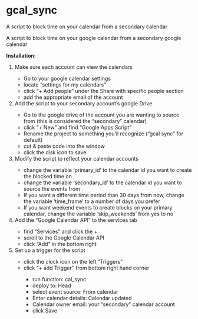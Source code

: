 # gcal_sync
A script to block time on your calendar from a secondary calendar

<body>
<p class="p2"><span class="s1">A script to block time on your google calendar from a secondary google calendar</span></p>
<p class="p3"><span class="s1"><b>Installation:</b></span></p>
<ol class="ol1">
  <li class="li4"><span class="s2"></span>Make sure each account can view the calendars</li>
  <ul class="ul1">
    <li class="li5">Go to your google calendar settings</li>
    <li class="li5">locate “settings for my calendars”</li>
    <li class="li6"><span class="s3">click </span>“+ Add people” under the Share with specific people section</li>
    <li class="li6">add the appropriate email of the account</li>
  </ul>
  <li class="li6">Add the script to your secondary account’s google Drive</li>
  <ul class="ul1">
    <li class="li6">Go to the google drive of the account you are wanting to source from (this is considered the “secondary” calendar)</li>
    <li class="li6">click “+ New” and find “Google Apps Script”</li>
    <li class="li6">Rename the project to something you’ll recognize (“gcal sync” for default)</li>
    <li class="li6">cut &amp; paste code into the window</li>
    <li class="li6">click the disk icon to save</li>
  </ul>
  <li class="li6">Modify the script to reflect your calendar accounts</li>
  <ul class="ul1">
    <li class="li6">change the variable ‘primary_id’ to the calendar id you want to create the blocked time on</li>
    <li class="li6">change the variable ‘secondary_id’ to the calendar id you want to source the events from</li>
    <li class="li6">If you want a different time period than 30 days from now, change the variable ‘time_frame’ to a number of days you prefer</li>
    <li class="li6">If you want weekend events to create blocks on your primary calendar, change the variable ‘skip_weekends’ from yes to no</li>
  </ul>
  <li class="li6">Add the “Google Calendar API” to the services tab</li>
  <ul class="ul1">
    <li class="li6">find “Services” and click the +</li>
    <li class="li6">scroll to the Google Calendar API</li>
    <li class="li6">click “Add” in the bottom right</li>
  </ul>
  <li class="li6">Set up a trigger for the script</li>
  <ul class="ul1">
    <li class="li6">click the clock icon on the left “Triggers”</li>
    <li class="li6">click “+ add Trigger” from bottom right hand corner</li>
    <ul class="ul1">
      <li class="li6">run function: cal_sync</li>
      <li class="li6">deploy to: Head</li>
      <li class="li6">select event source: From calendar</li>
      <li class="li6">Enter calendar details: Calendar updated</li>
      <li class="li6">Calendar owner email: your “secondary” calendar account</li>
      <li class="li6">click Save</li>
    </ul>
  </ul>
</ol>
</body>
</html>
